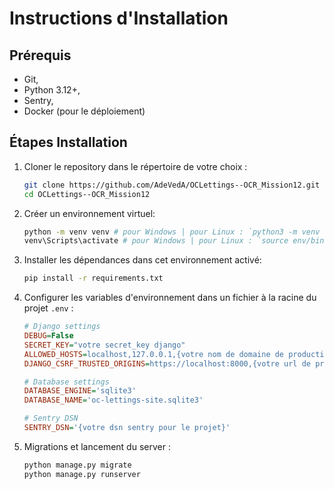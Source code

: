 # Instructions d'Installation

## Prérequis

- Git,
- Python 3.12+,
- Sentry,
- Docker (pour le déploiement)

## Étapes Installation

1. Cloner le repository dans le répertoire de votre choix :

   ```bash
   git clone https://github.com/AdeVedA/OCLettings--OCR_Mission12.git
   cd OCLettings--OCR_Mission12
   ```

2. Créer un environnement virtuel:
   ```bash
   python -m venv venv # pour Windows | pour Linux : `python3 -m venv venv`
   venv\Scripts\activate # pour Windows | pour Linux : `source env/bin/activate` 
   ```

3. Installer les dépendances dans cet environnement activé:
   ```bash
   pip install -r requirements.txt
   ```

4. Configurer les variables d'environnement dans un fichier à la racine du projet `.env` :
   ```ini
   # Django settings
   DEBUG=False
   SECRET_KEY="votre secret_key django"
   ALLOWED_HOSTS=localhost,127.0.0.1,{votre nom de domaine de production}
   DJANGO_CSRF_TRUSTED_ORIGINS=https://localhost:8000,{votre url de production}

   # Database settings
   DATABASE_ENGINE='sqlite3'
   DATABASE_NAME='oc-lettings-site.sqlite3'

   # Sentry DSN
   SENTRY_DSN='{votre dsn sentry pour le projet}'
   ```

5. Migrations et lancement du server :
   ```bash
   python manage.py migrate
   python manage.py runserver
   ```